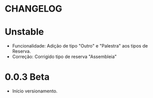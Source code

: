 # CHANGELOG

# Unstable
* Funcionalidade: Adição de tipo "Outro" e "Palestra" aos tipos de Reserva.
* Correção: Corrigido tipo de reserva "Assembleia"

# 0.0.3 Beta
* Início versionamento.